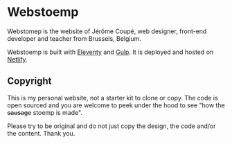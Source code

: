 # Webstoemp

Webstomep is the website of Jérôme Coupé, web designer, front-end developer and teacher from Brussels, Belgium.

Webstoemp is built with [Eleventy](https://www.11ty.dev/) and [Gulp](https://gulpjs.com/). It is deployed and hosted on [Netlify](https://www.netlify.com/).

## Copyright

This is my personal website, not a starter kit to clone or copy. The code is open sourced and you are welcome to peek under the hood to see "how the ~~sausage~~ stoemp is made".

Please try to be original and do not just copy the design, the code and/or the content. Thank you.
